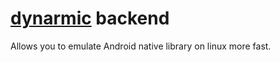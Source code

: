 # [dynarmic](https://github.com/zhkl0228/dynarmic) backend

Allows you to emulate Android native library on linux more fast.<br>
